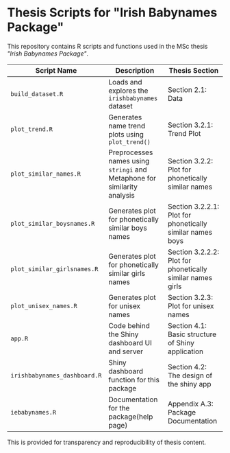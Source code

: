 # Thesis Scripts for "Irish Babynames Package"

This repository contains R scripts and functions used in the MSc thesis _"Irish Babynames Package"_.

| Script Name                 | Description                                                               | Thesis Section                                            |
|---------------------        |-------------------------------------------------------------------------  |-----------------------------------------                  |
| `build_dataset.R`           | Loads and explores the `irishbabynames` dataset                           | Section 2.1: Data                                         |
| `plot_trend.R`              | Generates name trend plots using `plot_trend()`                           | Section 3.2.1: Trend Plot                                 |
| `plot_similar_names.R`      | Preprocesses names using `stringi` and Metaphone for similarity analysis  | Section 3.2.2: Plot for phonetically similar names        |
| `plot_similar_boysnames.R`  | Generates plot for phonetically similar boys names                        | Section 3.2.2.1: Plot for phonetically similar names boys |
| `plot_similar_girlsnames.R` | Generates plot for phonetically similar girls names                       | Section 3.2.2.2: Plot for phonetically similar names girls|                      
| `plot_unisex_names.R`       | Generates plot for unisex names                                           | Section 3.2.3: Plot for unisex names                      |
| `app.R`                     | Code behind the Shiny dashboard UI and server                             | Section 4.1: Basic structure of Shiny application         |
| `irishbabynames_dashboard.R`| Shiny dashboard function for this package                                 | Section 4.2: The design of the shiny app                  |
| `iebabynames.R`             | Documentation for the package(help page)                                  | Appendix A.3: Package Documentation                       |

This is provided for transparency and reproducibility of thesis content.
